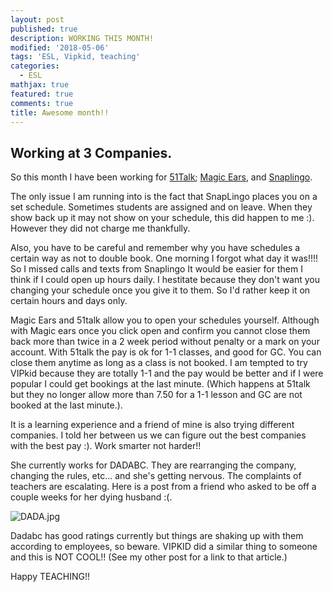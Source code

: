 ```yaml
---
layout: post
published: true
description: WORKING THIS MONTH!
modified: '2018-05-06'
tags: 'ESL, Vipkid, teaching'
categories:
  - ESL
mathjax: true
featured: true
comments: true
title: Awesome month!!
---
```

## Working at 3 Companies.

So this month I have been working for [51Talk](http://www.51talk.com/na?referrer=4825373); [Magic Ears](https://t.mmears.com/?referralCode=T128464), and [Snaplingo](www.snaplingo.com).

The only issue I am running into is the fact that SnapLingo places you on a set schedule.  Sometimes students are assigned and on leave.  When they show back up it may not show on your schedule, this did happen to me :).  However they did not charge me thankfully.

Also, you have to be careful and remember why you have schedules a certain way as not to double book.  One morning I forgot what day it was!!!!  So I missed calls and texts from Snaplingo  It would be easier for them I think if I could open up hours daily.  I hestitate because they don't want you changing your schedule once you give it to them.  So I'd rather keep it on certain hours and days only. 

Magic Ears and 51talk allow you to open your schedules yourself.  Although with Magic ears once you click open and confirm you cannot close them back more than twice in a 2 week period without penalty or a mark on your account.  With 51talk the pay is ok for 1-1 classes, and good for GC. You can close them anytime as long as a class is not booked. I am tempted to try VIPkid because they are totally 1-1 and the pay would be better and if I were popular I could get bookings at the last minute. (Which happens at 51talk but they no longer allow more than 7.50 for a 1-1 lesson and GC are not booked at the last minute.).

It is a learning experience and a friend of mine is also trying different companies.  I told her between us we can figure out the best companies with the best pay :).  Work smarter not harder!!

She currently works for DADABC.  They are rearranging the company, changing the rules, etc... and she's getting nervous.  The complaints of teachers are escalating.  Here is a post from a friend who asked to be off a couple weeks for her dying husband :(.

![DADA.jpg]({{site.baseurl}}/images/DADA.jpg)

Dadabc has good ratings currently but things are shaking up with them according to employees, so beware.  VIPKID did a similar thing to someone and this is NOT COOL!!  (See my other post for a link to that article.)

Happy TEACHING!!
